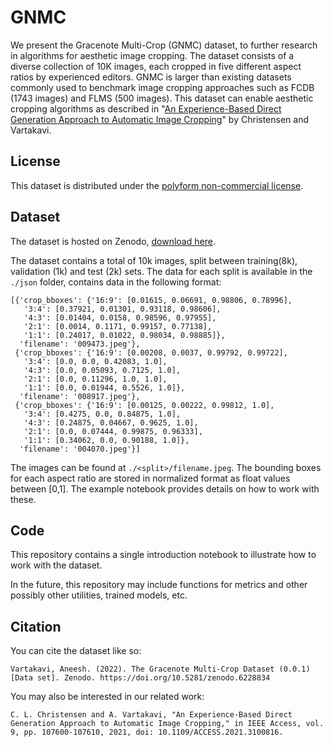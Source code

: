 # GNMC

We present the Gracenote Multi-Crop (GNMC) dataset, to further research in algorithms for aesthetic image cropping. The dataset consists of a diverse collection of 10K images, each cropped in five different aspect ratios by experienced editors. GNMC is larger than existing datasets commonly used to benchmark image cropping approaches such as FCDB (1743 images) and FLMS (500 images). This dataset can enable aesthetic cropping algorithms as described in "[An Experience-Based Direct Generation Approach to Automatic Image Cropping](https://ieeexplore.ieee.org/document/9500226/)" by Christensen and Vartakavi. 

## License

This dataset is distributed under the [polyform non-commercial license](https://polyformproject.org/licenses/noncommercial/1.0.0/).

## Dataset

The dataset is hosted on Zenodo, [download here](https://zenodo.org/record/6228834).

The dataset contains a total of 10k images, split between training(8k), validation (1k) and test (2k) sets. The data for each split is available in the `./json` folder, contains data in the following format:

```
[{'crop_bboxes': {'16:9': [0.01615, 0.06691, 0.98806, 0.78996],
   '3:4': [0.37921, 0.01301, 0.93118, 0.98606],
   '4:3': [0.01404, 0.0158, 0.98596, 0.97955],
   '2:1': [0.0014, 0.1171, 0.99157, 0.77138],
   '1:1': [0.24017, 0.01022, 0.98034, 0.98885]},
  'filename': '009473.jpeg'},
 {'crop_bboxes': {'16:9': [0.00208, 0.0037, 0.99792, 0.99722],
   '3:4': [0.0, 0.0, 0.42083, 1.0],
   '4:3': [0.0, 0.05093, 0.7125, 1.0],
   '2:1': [0.0, 0.11296, 1.0, 1.0],
   '1:1': [0.0, 0.01944, 0.5526, 1.0]},
  'filename': '008917.jpeg'},
 {'crop_bboxes': {'16:9': [0.00125, 0.00222, 0.99812, 1.0],
   '3:4': [0.4275, 0.0, 0.84875, 1.0],
   '4:3': [0.24875, 0.04667, 0.9625, 1.0],
   '2:1': [0.0, 0.07444, 0.99875, 0.96333],
   '1:1': [0.34062, 0.0, 0.90188, 1.0]},
  'filename': '004070.jpeg'}]
```

The images can be found at `./<split>/filename.jpeg`. The bounding boxes for each aspect ratio are stored in normalized format as float values between [0,1]. The example notebook provides details on how to work with these.

## Code

This repository contains a single introduction notebook to illustrate how to work with the dataset.

In the future, this repository may include functions for metrics and other possibly other utilities, trained models, etc.

## Citation


You can cite the dataset like so:

```
Vartakavi, Aneesh. (2022). The Gracenote Multi-Crop Dataset (0.0.1) [Data set]. Zenodo. https://doi.org/10.5281/zenodo.6228834
```

You may also be interested in our related work:

```
C. L. Christensen and A. Vartakavi, "An Experience-Based Direct Generation Approach to Automatic Image Cropping," in IEEE Access, vol. 9, pp. 107600-107610, 2021, doi: 10.1109/ACCESS.2021.3100816.
```
